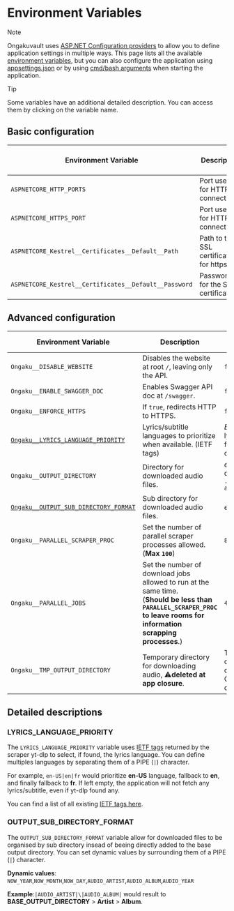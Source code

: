 # Environment Variables
> [!NOTE]  
> Ongakuvault uses [ASP.NET Configuration providers](https://learn.microsoft.com/aspnet/core/fundamentals/configuration/?view=aspnetcore-8.0) to allow you to define application settings in multiple ways.
> This page lists all the available [environment variables](https://learn.microsoft.com/aspnet/core/fundamentals/configuration/?view=aspnetcore-8.0#non-prefixed-environment-variables), but you can also
> configure the application using [appsettings.json](https://learn.microsoft.com/aspnet/core/fundamentals/configuration/?view=aspnetcore-8.0#appsettingsjson) or by using
> [cmd/bash arguments](https://learn.microsoft.com/aspnet/core/fundamentals/configuration/?view=aspnetcore-8.0#command-line-arguments) when starting the application.

> [!TIP]  
> Some variables have an additional detailed description. You can access them by clicking on the variable name.

## Basic configuration
| Environment Variable                                | Description                            | Default Value                    | Docker Default Value |
|-----------------------------------------------------|----------------------------------------|----------------------------------|----------------------|
| `ASPNETCORE_HTTP_PORTS`                             | Port used for HTTP connections.        | `8080`                           | `8080`               |
| `ASPNETCORE_HTTPS_PORT`                             | Port used for HTTPS connections.       | `8443`                           | `8443`               |
| `ASPNETCORE_Kestrel__Certificates__Default__Path`   | Path to the SSL certificate for https. | *empty*                          | *empty*              |
| `ASPNETCORE_Kestrel__Certificates__Default__Password`| Password for the SSL certificate.     | *empty*                          | *empty*              |

## Advanced configuration
| Environment Variable        | Description                                                               | Default Value                               | Docker Default Value                        |
|-----------------------------|---------------------------------------------------------------------------|---------------------------------------------|---------------------------------------------|
| `Ongaku__DISABLE_WEBSITE`           | Disables the website at root `/`, leaving only the API.                   | `false`                                     | `false`                                     |
| `Ongaku__ENABLE_SWAGGER_DOC`        | Enables Swagger API doc at `/swagger`.                                    | `false`                                     | `false`                                     |
| `Ongaku__ENFORCE_HTTPS`             | If `true`, redirects HTTP to HTTPS.                                       | `false`                                     | `false`                                     |
| [`Ongaku__LYRICS_LANGUAGE_PRIORITY`](#lyrics-language-priority)  | Lyrics/subtitle languages to prioritize when available. (IETF tags)    | *Empty*, lyrics fetching disabled.          | *empty*           |
| `Ongaku__OUTPUT_DIRECTORY`          | Directory for downloaded audio files.                                     | *empty*, defaults to `./archived-audios`    | `/home/app/archived-audios`                 |
| [`Ongaku__OUTPUT_SUB_DIRECTORY_FORMAT`](#output-sub-directory-format)| Sub directory for downloaded audio files.| *empty*                                     |*empty*                                      |
| `Ongaku__PARALLEL_SCRAPER_PROC`    | Set the number of parallel scraper processes allowed. (**Max ``100``**)  | `8`                                         | `8`                                         |
| `Ongaku__PARALLEL_JOBS`             | Set the number of download jobs allowed to run at the same time.<br>(**Should be less than `PARALLEL_SCRAPER_PROC` to leave rooms for information scrapping processes**.)| `4` | `4` |
| `Ongaku__TMP_OUTPUT_DIRECTORY`      | Temporary directory for downloading audio, ⚠️**deleted at app closure**. | Temp directory created in OS Temp directory | Temp directory created in OS Temp directory |

## Detailed descriptions
### LYRICS_LANGUAGE_PRIORITY
The `LYRICS_LANGUAGE_PRIORITY` variable uses [IETF tags](https://wikipedia.org/wiki/IETF_language_tag) returned by the scraper yt-dlp to select, if found, the lyrics language.
You can define multiples languages by separating them of a PIPE (`|`) character.

For example, `en-US|en|fr` would prioritize **en-US** language, fallback to **en**, and finally fallback to **fr**.
If left empty, the application will not fetch any lyrics/subtitle, even if yt-dlp found any.

You can find a list of all existing [IETF tags here](https://www.iana.org/assignments/language-subtag-registry/language-subtag-registry).

### OUTPUT_SUB_DIRECTORY_FORMAT
The `OUTPUT_SUB_DIRECTORY_FORMAT` variable allow for downloaded files to be organised by sub directory insead of beeing directly added to the base output directory.
You can set dynamic values by surrounding them of a PIPE (`|`) character.

**Dynamic values**: `NOW_YEAR`,`NOW_MONTH`,`NOW_DAY`,`AUDIO_ARTIST`,`AUDIO_ALBUM`,`AUDIO_YEAR`

**Example**:`|AUDIO_ARTIST|\|AUDIO_ALBUM|` would result to **BASE_OUTPUT_DIRECTORY** > **Artist** > **Album**.